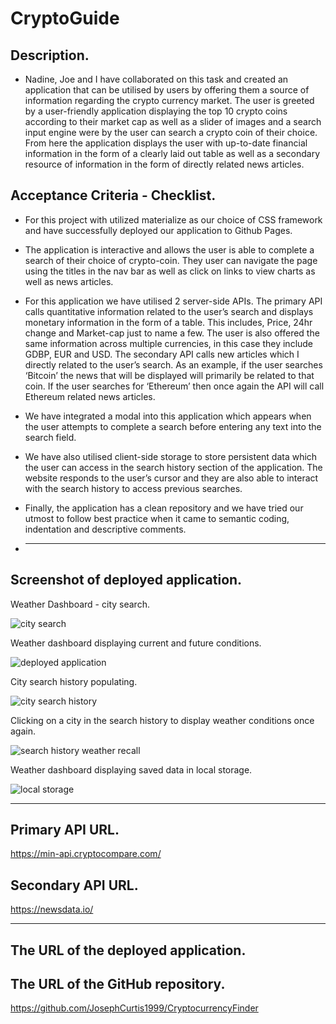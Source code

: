 # CryptoGuide

## Description.

- Nadine, Joe and I have collaborated on this task and created an application that can be utilised by users by offering them a source of information regarding the crypto currency market. The user is greeted by a user-friendly application displaying the top 10 crypto coins according to their market cap as well as a slider of images and a search input engine were by the user can search a crypto coin of their choice. From here the application displays the user with up-to-date financial information in the form of a clearly laid out table as well as a secondary resource of information in the form of directly related news articles.

## Acceptance Criteria - Checklist.

- For this project with utilized materialize as our choice of CSS framework and have successfully deployed our application to Github Pages.

- The application is interactive and allows the user is able to complete a search of their choice of crypto-coin. They user can navigate the page using the titles in the nav bar as well as click on links to view charts as well as news articles.

- For this application we have utilised 2 server-side APIs. The primary API calls quantitative information related to the user’s search and displays monetary information in the form of a table. This includes, Price, 24hr change and Market-cap just to name a few. The user is also offered the same information across multiple currencies, in this case they include GDBP, EUR and USD.
  The secondary API calls new articles which I directly related to the user’s search. As an example, if the user searches ‘Bitcoin’ the news that will be displayed will primarily be related to that coin. If the user searches for ‘Ethereum’ then once again the API will call Ethereum related news articles.

- We have integrated a modal into this application which appears when the user attempts to complete a search before entering any text into the search field.

- We have also utilised client-side storage to store persistent data which the user can access in the search history section of the application. The website responds to the user’s cursor and they are also able to interact with the search history to access previous searches.

- Finally, the application has a clean repository and we have tried our utmost to follow best practice when it came to semantic coding, indentation and descriptive comments.

- ***

## Screenshot of deployed application.

Weather Dashboard - city search.

![city search](./images/search-for-a-city.png)

Weather dashboard displaying current and future conditions.

![deployed application](./images/weather-dashboard-london.png)

City search history populating.

![city search history](./images/weather-dashboard-search-history.png)

Clicking on a city in the search history to display weather conditions once again.

![search history weather recall](./images/weather-dashboard-recall-previous-weather.png)

Weather dashboard displaying saved data in local storage.

![local storage](./images/local-storage.png)

---

## Primary API URL.

https://min-api.cryptocompare.com/

## Secondary API URL.

https://newsdata.io/

---

## The URL of the deployed application.

<!-- https://riz1ash786.github.io/weather-dashboard/ -->

## The URL of the GitHub repository.

https://github.com/JosephCurtis1999/CryptocurrencyFinder
